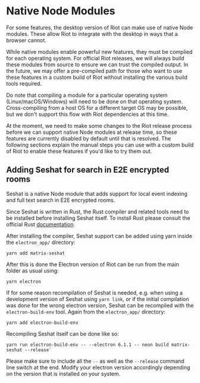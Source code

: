 # Native Node Modules

For some features, the desktop version of Riot can make use of native Node
modules. These allow Riot to integrate with the desktop in ways that a browser
cannot.

While native modules enable powerful new features, they must be complied for
each operating system. For official Riot releases, we will always build these
modules from source to ensure we can trust the compiled output. In the future,
we may offer a pre-compiled path for those who want to use these features in a
custom build of Riot without installing the various build tools required.

Do note that compiling a module for a particular operating system
(Linux/macOS/Windows) will need to be done on that operating system.
Cross-compiling from a host OS for a different target OS may be possible, but
we don't support this flow with Riot dependencies at this time.

At the moment, we need to make some changes to the Riot release process before
we can support native Node modules at release time, so these features are
currently disabled by default until that is resolved. The following sections
explain the manual steps you can use with a custom build of Riot to enable
these features if you'd like to try them out.

## Adding Seshat for search in E2E encrypted rooms

Seshat is a native Node module that adds support for local event indexing and
full text search in E2E encrypted rooms.

Since Seshat is written in Rust, the Rust compiler and related tools need to be
installed before installing Seshat itself. To install Rust please consult the
official Rust [documentation](https://www.rust-lang.org/tools/install).

After installing the compiler, Seshat support can be added using yarn inside
the `electron_app/` directory:

    yarn add matrix-seshat

After this is done the Electron version of Riot can be run from the main folder
as usual using:

    yarn electron

If for some reason recompilation of Seshat is needed, e.g. when using a
development version of Seshat using `yarn link`, or if the initial compilation was
done for the wrong electron version, Seshat can be recompiled with the
`electron-build-env` tool. Again from the `electron_app/` directory:

    yarn add electron-build-env

Recompiling Seshat itself can be done like so:

    yarn run electron-build-env -- --electron 6.1.1 -- neon build matrix-seshat --release`

Please make sure to include all the `--` as well as the `--release` command line
switch at the end. Modify your electron version accordingly depending on the
version that is installed on your system.
